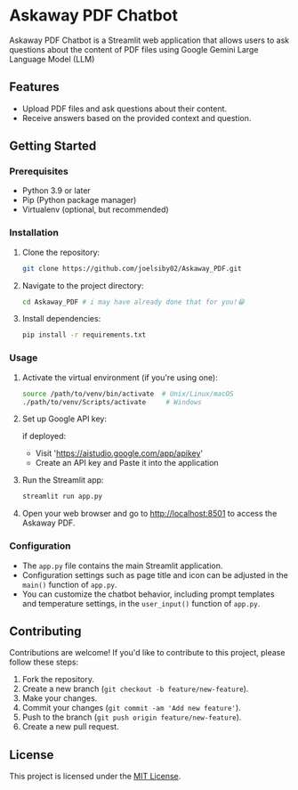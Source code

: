 # Askaway PDF Chatbot

Askaway PDF Chatbot is a Streamlit web application that allows users to ask questions about the content of PDF files using Google Gemini Large Language Model (LLM)

## Features

- Upload PDF files and ask questions about their content.
- Receive answers based on the provided context and question.

## Getting Started

### Prerequisites

- Python 3.9 or later
- Pip (Python package manager)
- Virtualenv (optional, but recommended)

### Installation

1. Clone the repository:

   ```bash
   git clone https://github.com/joelsiby02/Askaway_PDF.git
   ```

2. Navigate to the project directory:

   ```bash
   cd Askaway_PDF # i may have already done that for you!😁
   ```

3. Install dependencies:

   ```bash
   pip install -r requirements.txt
   ```

### Usage

1. Activate the virtual environment (if you're using one):

   ```bash
   source /path/to/venv/bin/activate  # Unix/Linux/macOS
   ./path/to/venv/Scripts/activate     # Windows
   ```

2. Set up Google API key:

    if deployed:
    - Visit 'https://aistudio.google.com/app/apikey'
    - Create an API key and Paste it into the application

3. Run the Streamlit app:

   ```bash
   streamlit run app.py
   ```

4. Open your web browser and go to [http://localhost:8501](http://localhost:8501) to access the Askaway PDF.

### Configuration

- The `app.py` file contains the main Streamlit application.
- Configuration settings such as page title and icon can be adjusted in the `main()` function of `app.py`.
- You can customize the chatbot behavior, including prompt templates and temperature settings, in the `user_input()` function of `app.py`.

## Contributing

Contributions are welcome! If you'd like to contribute to this project, please follow these steps:

1. Fork the repository.
2. Create a new branch (`git checkout -b feature/new-feature`).
3. Make your changes.
4. Commit your changes (`git commit -am 'Add new feature'`).
5. Push to the branch (`git push origin feature/new-feature`).
6. Create a new pull request.

## License

This project is licensed under the [MIT License](LICENSE).
